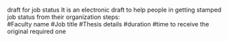 draft for job status
It is an electronic draft to help people in getting stamped job status from their organization
steps:  
     #Faculty name 
     #Job title
     #Thesis details
     #duration
     #time to receive the original required one
   
